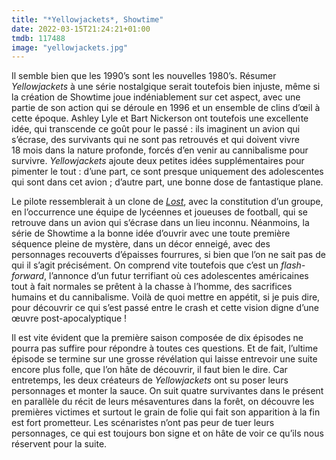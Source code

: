 ```yaml
---
title: "*Yellowjackets*, Showtime"
date: 2022-03-15T21:24:21+01:00
tmdb: 117488 
image: "yellowjackets.jpg"
---
```


Il semble bien que les 1990’s sont les nouvelles 1980’s. Résumer *Yellowjackets* à une série nostalgique serait toutefois bien injuste, même si la création de Showtime joue indéniablement sur cet aspect, avec une partie de son action qui se déroule en 1996 et un ensemble de clins d’œil à cette époque. Ashley Lyle et Bart Nickerson ont toutefois une excellente idée, qui transcende ce goût pour le passé : ils imaginent un avion qui s’écrase, des survivants qui ne sont pas retrouvés et qui doivent vivre 18 mois dans la nature profonde, forcés d’en venir au cannibalisme pour survivre. *Yellowjackets* ajoute deux petites idées supplémentaires pour pimenter le tout : d’une part, ce sont presque uniquement des adolescentes qui sont dans cet avion ; d’autre part, une bonne dose de fantastique plane.

Le pilote ressemblerait à un clone de *[Lost](https://voiretmanger.fr/lost-liebern-abrams-lindelof-abc/)*, avec la constitution d’un groupe, en l’occurrence une équipe de lycéennes et joueuses de football, qui se retrouve dans un avion qui s’écrase dans un lieu inconnu. Néanmoins, la série de Showtime a la bonne idée d’ouvrir avec une toute première séquence pleine de mystère, dans un décor enneigé, avec des personnages recouverts d’épaisses fourrures, si bien que l’on ne sait pas de qui il s’agit précisément. On comprend vite toutefois que c’est un *flash-forward*, l’annonce d’un futur terrifiant où ces adolescentes américaines tout à fait normales se prêtent à la chasse à l’homme, des sacrifices humains et du cannibalisme. Voilà de quoi mettre en appétit, si je puis dire, pour découvrir ce qui s’est passé entre le crash et cette vision digne d’une œuvre post-apocalyptique !

Il est vite évident que la première saison composée de dix épisodes ne pourra pas suffire pour répondre à toutes ces questions. Et de fait, l’ultime épisode se termine sur une grosse révélation qui laisse entrevoir une suite encore plus folle, que l’on hâte de découvrir, il faut bien le dire. Car entretemps, les deux créateurs de *Yellowjackets* ont su poser leurs personnages et monter la sauce. On suit quatre survivantes dans le présent en parallèle du récit de leurs mésaventures dans la forêt, on découvre les premières victimes et surtout le grain de folie qui fait son apparition à la fin est fort prometteur. Les scénaristes n’ont pas peur de tuer leurs personnages, ce qui est toujours bon signe et on hâte de voir ce qu’ils nous réservent pour la suite.
